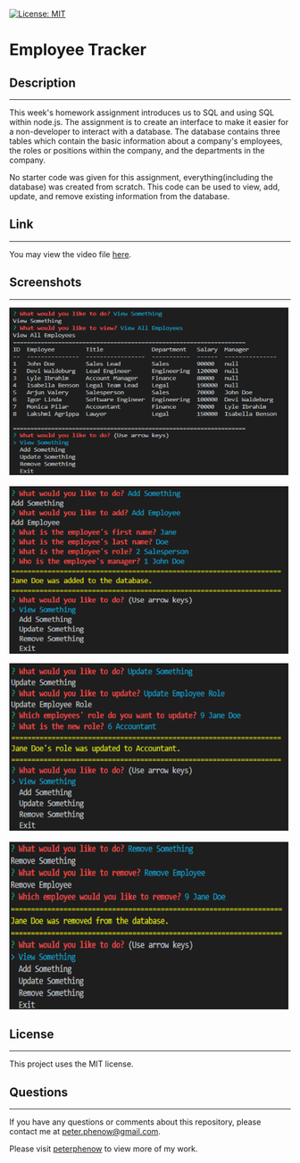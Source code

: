 [![License: MIT](https://img.shields.io/badge/License-MIT-yellow.svg)](https://opensource.org/licenses/MIT)

# Employee Tracker

## **Description**

---

This week's homework assignment introduces us to SQL and using SQL within node.js. The assignment is to create an interface to make it easier for a non-developer to interact with a database. The database contains three tables which contain the basic information about a company's employees, the roles or positions within the company, and the departments in the company.

No starter code was given for this assignment, everything(including the database) was created from scratch. This code can be used to view, add, update, and remove existing information from the database.

## **Link**

---

You may view the video file [here](https://github.com/peterphenow/HW9_README_Generator/blob/main/assets/README%20Generator%20presentation.webm).

## **Screenshots**

---

<img src="./assets/viewAllEmployees.png" alt="view employees" width="500" height="300">&nbsp;&nbsp;<img src="./assets/addEmployee.png" alt="add employee" width="500" height="300">

<img src="./assets/updateEmployee.png" alt="update employee" width="500" height="300">&nbsp;&nbsp;<img src="./assets/removeEmployee.png" alt="remove employee" width="500" height="300">

## **License**

---

This project uses the MIT license.

## **Questions**

---

If you have any questions or comments about this repository, please contact me at peter.phenow@gmail.com.

Please visit [peterphenow](https://github.com/peterphenow) to view more of my work.
